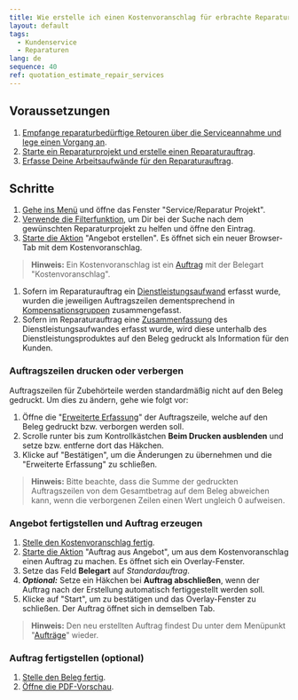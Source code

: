 ```yaml
---
title: Wie erstelle ich einen Kostenvoranschlag für erbrachte Reparaturleistungen?
layout: default
tags:
  - Kun­den­ser­vice
  - Reparaturen
lang: de
sequence: 40
ref: quotation_estimate_repair_services
---
```


## Voraussetzungen
1. [Empfange re­pa­ra­tur­be­dürf­tige Retouren über die Serviceannahme und lege einen Vorgang an](Reparaturen_Service_Annahme).
1. [Starte ein Reparaturprojekt und erstelle einen Reparaturauftrag](Reparaturprojekt_starten).
1. [Erfasse Deine Arbeitsaufwände für den Reparaturauftrag](Produktionsauftrag_Aufwand_erfassen).

## Schritte
1. [Gehe ins Menü](Menu) und öffne das Fenster "Service/Reparatur Projekt".
1. [Verwende die Filterfunktion](Filterfunktion), um Dir bei der Suche nach dem gewünschten Reparaturprojekt zu helfen und öffne den Eintrag.
1. [Starte die Aktion](AktionStarten#aktionsmenue) "Angebot erstellen". Es öffnet sich ein neuer Browser-Tab mit dem Kostenvoranschlag.
 >**Hinweis:** Ein Kostenvoranschlag ist ein [Auftrag](Auftrag_erfassen) mit der Belegart "Kostenvoranschlag".

1. Sofern im Reparaturauftrag ein <a href="Produktionsauftrag_Aufwand_erfassen#dienstleistungsaufwand" title="Arbeitsaufwände für Reparaturaufträge erfassen">Dienstleistungsaufwand</a> erfasst wurde, wurden die jeweiligen Auftragszeilen dementsprechend in [Kompensationsgruppen](Kompensationsgruppen_manuell_erstellen) zusammengefasst.
1. Sofern im Reparaturauftrag eine <a href="Produktionsauftrag_Aufwand_erfassen#dienstleistungsaufwand" title="Arbeitsaufwände für Reparaturaufträge erfassen">Zusammenfassung</a> des Dienstleistungsaufwandes erfasst wurde, wird diese unterhalb des Dienstleistungsproduktes auf den Beleg gedruckt als Information für den Kunden.

### Auftragszeilen drucken oder verbergen
Auftragszeilen für Zubehörteile werden standardmäßig nicht auf den Beleg gedruckt. Um dies zu ändern, gehe wie folgt vor:
1. Öffne die "[Erweiterte Erfassung](AdvancedEditTab_Öffnen)" der Auftragszeile, welche auf den Beleg gedruckt bzw. verborgen werden soll.
1. Scrolle runter bis zum Kontrollkästchen **Beim Drucken ausblenden** und setze bzw. entferne dort das Häkchen.
1. Klicke auf "Bestätigen", um die Änderungen zu übernehmen und die "Erweiterte Erfassung" zu schließen.
 >**Hinweis:** Bitte beachte, dass die Summe der gedruckten Auftragszeilen von dem Gesamtbetrag auf dem Beleg abweichen kann, wenn die verborgenen Zeilen einen Wert ungleich 0 aufweisen.

### Angebot fertigstellen und Auftrag erzeugen
1. [Stelle den Kostenvoranschlag fertig](BelegverarbeitungFertigstellen).
1. [Starte die Aktion](AktionStarten#aktionsmenue) "Auftrag aus Angebot", um aus dem Kostenvoranschlag einen Auftrag zu machen. Es öffnet sich ein Overlay-Fenster.
1. Setze das Feld **Belegart** auf *Standardauftrag*.
1. ***Optional:*** Setze ein Häkchen bei **Auftrag abschließen**, wenn der Auftrag nach der Erstellung automatisch fertiggestellt werden soll.
1. Klicke auf "Start", um zu bestätigen und das Overlay-Fenster zu schließen. Der Auftrag öffnet sich in demselben Tab.
 >**Hinweis:** Den neu erstellten Auftrag findest Du unter dem Menüpunkt "[Aufträge](Menu)" wieder.

### Auftrag fertigstellen (optional)
1. [Stelle den Beleg fertig](BelegverarbeitungFertigstellen).
1. [Öffne die PDF-Vorschau](PDFVorschau).
